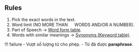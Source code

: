 ## Rules
1. Pick the exact words in the text.
2. Word limit (NO MORE THAN ``  `` WORDS AND/OR A NUMBER).
3. Part of Speech $\rightarrow$ [Word form table](../wordform/wordformlist.md).
4. Words with similar meanings $\rightarrow$ [Synonyms (Keyword table)](../synonyms/index.md).

!!! failure
      - Vượt số lượng từ cho phép.
      - Từ đã được **paraphrase**.